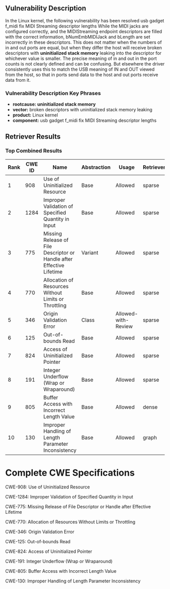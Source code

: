 ## Vulnerability Description
In the Linux kernel, the following vulnerability has been resolved usb gadget f_midi fix MIDI Streaming descriptor lengths While the MIDI jacks are configured correctly, and the MIDIStreaming endpoint descriptors are filled with the correct information, bNumEmbMIDIJack and bLength are set incorrectly in these descriptors. This does not matter when the numbers of in and out ports are equal, but when they differ the host will receive broken descriptors with **uninitialized stack memory** leaking into the descriptor for whichever value is smaller. The precise meaning of in and out in the port counts is not clearly defined and can be confusing. But elsewhere the driver consistently uses this to match the USB meaning of IN and OUT viewed from the host, so that in ports send data to the host and out ports receive data from it.

### Vulnerability Description Key Phrases
- **rootcause:** **uninitialized stack memory**
- **vector:** broken descriptors with uninitialized stack memory leaking
- **product:** Linux kernel
- **component:** usb gadget f_midi fix MIDI Streaming descriptor lengths

## Retriever Results

### Top Combined Results

| Rank | CWE ID | Name | Abstraction | Usage  | Retrievers | Individual Scores |
|------|--------|------|-------------|-------|------------|-------------------|
| 1 | 908 | Use of Uninitialized Resource | Base | Allowed | sparse | 0.761 |
| 2 | 1284 | Improper Validation of Specified Quantity in Input | Base | Allowed | sparse | 0.747 |
| 3 | 775 | Missing Release of File Descriptor or Handle after Effective Lifetime | Variant | Allowed | sparse | 0.747 |
| 4 | 770 | Allocation of Resources Without Limits or Throttling | Base | Allowed | sparse | 0.731 |
| 5 | 346 | Origin Validation Error | Class | Allowed-with-Review | sparse | 0.730 |
| 6 | 125 | Out-of-bounds Read | Base | Allowed | sparse | 0.721 |
| 7 | 824 | Access of Uninitialized Pointer | Base | Allowed | sparse | 0.719 |
| 8 | 191 | Integer Underflow (Wrap or Wraparound) | Base | Allowed | sparse | 0.719 |
| 9 | 805 | Buffer Access with Incorrect Length Value | Base | Allowed | dense | 0.478 |
| 10 | 130 | Improper Handling of Length Parameter Inconsistency | Base | Allowed | graph | 0.003 |



# Complete CWE Specifications

CWE-908: Use of Uninitialized Resource

CWE-1284: Improper Validation of Specified Quantity in Input

CWE-775: Missing Release of File Descriptor or Handle after Effective Lifetime

CWE-770: Allocation of Resources Without Limits or Throttling

CWE-346: Origin Validation Error

CWE-125: Out-of-bounds Read

CWE-824: Access of Uninitialized Pointer

CWE-191: Integer Underflow (Wrap or Wraparound)

CWE-805: Buffer Access with Incorrect Length Value

CWE-130: Improper Handling of Length Parameter Inconsistency